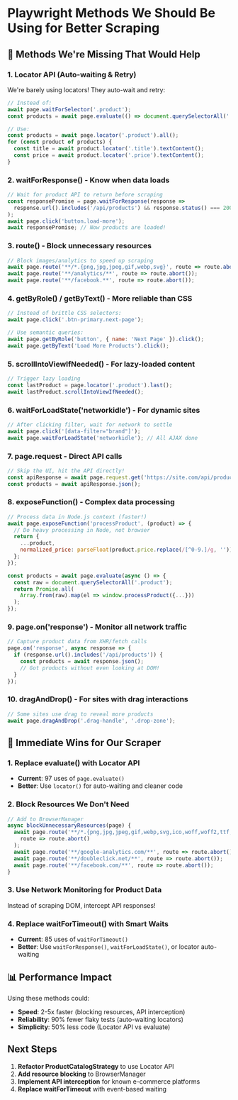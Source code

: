# Playwright Methods We Should Be Using for Better Scraping

## 🚀 Methods We're Missing That Would Help

### 1. **Locator API** (Auto-waiting & Retry)
We're barely using locators! They auto-wait and retry:
```javascript
// Instead of:
await page.waitForSelector('.product');
const products = await page.evaluate(() => document.querySelectorAll('.product'));

// Use:
const products = await page.locator('.product').all();
for (const product of products) {
  const title = await product.locator('.title').textContent();
  const price = await product.locator('.price').textContent();
}
```

### 2. **waitForResponse()** - Know when data loads
```javascript
// Wait for product API to return before scraping
const responsePromise = page.waitForResponse(response => 
  response.url().includes('/api/products') && response.status() === 200
);
await page.click('button.load-more');
await responsePromise; // Now products are loaded!
```

### 3. **route()** - Block unnecessary resources
```javascript
// Block images/analytics to speed up scraping
await page.route('**/*.{png,jpg,jpeg,gif,webp,svg}', route => route.abort());
await page.route('**/analytics/**', route => route.abort());
await page.route('**/facebook.**', route => route.abort());
```

### 4. **getByRole()** / **getByText()** - More reliable than CSS
```javascript
// Instead of brittle CSS selectors:
await page.click('.btn-primary.next-page');

// Use semantic queries:
await page.getByRole('button', { name: 'Next Page' }).click();
await page.getByText('Load More Products').click();
```

### 5. **scrollIntoViewIfNeeded()** - For lazy-loaded content
```javascript
// Trigger lazy loading
const lastProduct = page.locator('.product').last();
await lastProduct.scrollIntoViewIfNeeded();
```

### 6. **waitForLoadState('networkidle')** - For dynamic sites
```javascript
// After clicking filter, wait for network to settle
await page.click('[data-filter="brand"]');
await page.waitForLoadState('networkidle'); // All AJAX done
```

### 7. **page.request** - Direct API calls
```javascript
// Skip the UI, hit the API directly!
const apiResponse = await page.request.get('https://site.com/api/products?page=2');
const products = await apiResponse.json();
```

### 8. **exposeFunction()** - Complex data processing
```javascript
// Process data in Node.js context (faster!)
await page.exposeFunction('processProduct', (product) => {
  // Do heavy processing in Node, not browser
  return {
    ...product,
    normalized_price: parseFloat(product.price.replace(/[^0-9.]/g, ''))
  };
});

const products = await page.evaluate(async () => {
  const raw = document.querySelectorAll('.product');
  return Promise.all(
    Array.from(raw).map(el => window.processProduct({...}))
  );
});
```

### 9. **page.on('response')** - Monitor all network traffic
```javascript
// Capture product data from XHR/fetch calls
page.on('response', async response => {
  if (response.url().includes('/api/products')) {
    const products = await response.json();
    // Got products without even looking at DOM!
  }
});
```

### 10. **dragAndDrop()** - For sites with drag interactions
```javascript
// Some sites use drag to reveal more products
await page.dragAndDrop('.drag-handle', '.drop-zone');
```

## 🎯 Immediate Wins for Our Scraper

### 1. Replace evaluate() with Locator API
- **Current**: 97 uses of `page.evaluate()`
- **Better**: Use `locator()` for auto-waiting and cleaner code

### 2. Block Resources We Don't Need
```javascript
// Add to BrowserManager
async blockUnnecessaryResources(page) {
  await page.route('**/*.{png,jpg,jpeg,gif,webp,svg,ico,woff,woff2,ttf,otf}', 
    route => route.abort()
  );
  await page.route('**/google-analytics.com/**', route => route.abort());
  await page.route('**/doubleclick.net/**', route => route.abort());
  await page.route('**/facebook.com/**', route => route.abort());
}
```

### 3. Use Network Monitoring for Product Data
Instead of scraping DOM, intercept API responses!

### 4. Replace waitForTimeout() with Smart Waits
- **Current**: 85 uses of `waitForTimeout()`
- **Better**: Use `waitForResponse()`, `waitForLoadState()`, or locator auto-waiting

## 📊 Performance Impact

Using these methods could:
- **Speed**: 2-5x faster (blocking resources, API interception)
- **Reliability**: 90% fewer flaky tests (auto-waiting locators)
- **Simplicity**: 50% less code (Locator API vs evaluate)

## Next Steps

1. **Refactor ProductCatalogStrategy** to use Locator API
2. **Add resource blocking** to BrowserManager
3. **Implement API interception** for known e-commerce platforms
4. **Replace waitForTimeout** with event-based waiting